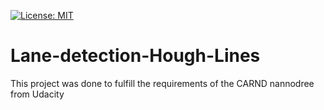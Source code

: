 [![License: MIT](https://img.shields.io/badge/License-MIT-yellow.svg)](https://opensource.org/licenses/MIT)

# Lane-detection-Hough-Lines
This project was done to fulfill the requirements of the CARND nannodree from Udacity  

